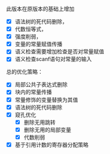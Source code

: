 此版本在原版本的基础上增加

- [x] 语法树的死代码删除，
- [x] 代数恒等式，
- [x] 强度削弱，
- [x] 变量的常量赋值传播
- [x] 语义检查需要增加检查是否对常量赋值
- [x] 语义检查scanf语句对常量的输入

总的优化策略：

- [x] 局部公共子表达式删除
- [x] 块内的常量传播
- [x] 常量修饰的变量替换为其值
- [x] 语法树的死代码删除
- [x] 窥孔优化
  - [x] 删除无用跳转
  - [x] 删除无用的局部变量
  - [x] 代数削弱
- [x] 基于引用计数的寄存器分配策略